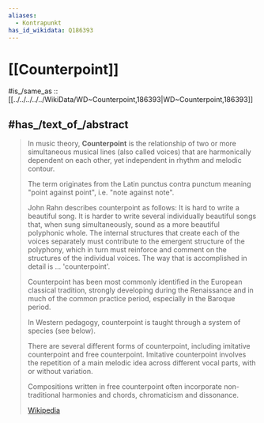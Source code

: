```yaml
---
aliases:
  - Kontrapunkt
has_id_wikidata: Q186393
---
```


# [[Counterpoint]] 

#is_/same_as :: [[../../../../../WikiData/WD~Counterpoint,186393|WD~Counterpoint,186393]]

## #has_/text_of_/abstract 

> In music theory, **Counterpoint** is the relationship of two or more simultaneous musical lines 
> (also called voices) that are harmonically dependent on each other, 
> yet independent in rhythm and melodic contour. 
> 
> The term originates from the Latin punctus contra punctum meaning "point against point", 
> i.e. "note against note". 
> 
> John Rahn describes counterpoint as follows:
> It is hard to write a beautiful song. It is harder to write several individually beautiful songs 
> that, when sung simultaneously, sound as a more beautiful polyphonic whole. 
> The internal structures that create each of the voices separately 
> must contribute to the emergent structure of the polyphony, 
> which in turn must reinforce and comment on the structures of the individual voices. 
> The way that is accomplished in detail is ... 'counterpoint'.
>
> Counterpoint has been most commonly identified in the European classical tradition, 
> strongly developing during the Renaissance and in much of the common practice period, 
> especially in the Baroque period. 
> 
> In Western pedagogy, counterpoint is taught through a system of species (see below).
>
> There are several different forms of counterpoint, 
> including imitative counterpoint and free counterpoint. 
> Imitative counterpoint involves the repetition of a main melodic idea across different vocal parts, 
> with or without variation. 
> 
> Compositions written in free counterpoint 
> often incorporate non-traditional harmonies and chords, chromaticism and dissonance.
>
> [Wikipedia](https://en.wikipedia.org/wiki/Counterpoint) 

